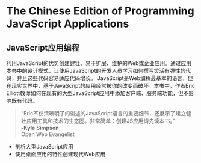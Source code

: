 # The Chinese Edition of Programming JavaScript Applications
## JavaScript应用编程
利用JavaScript的优势创建健壮、易于扩展、维护的Web或企业应用。通过应用本书中的设计模式，让使用JavaScript的开发人员学习如何撰写灵活有弹性的代码，并且这些代码容易适应代码增长。
JavaScript是Web编程最基本的语言，但在现实世界中，基于JavaScript的应用经常被你的改变而破坏。本书中，作者Eric Elliott教你如何在现有的大型JavaScript应用中添加客户端、服务端功能，但不影响既有代码。
> “Eric不仅清晰明了的讲述的JavaScript语言的重要细节，还展示了建立健壮应用工具和技术的生态圈。非常简单：创建JS应用请先读本书。”
> <br>**-Kyle Simpson**
> <br> Open Web Evangelist 

* 剖析大型JavaScript应用
* 使用桌面应用的特性创建现代Web应用



